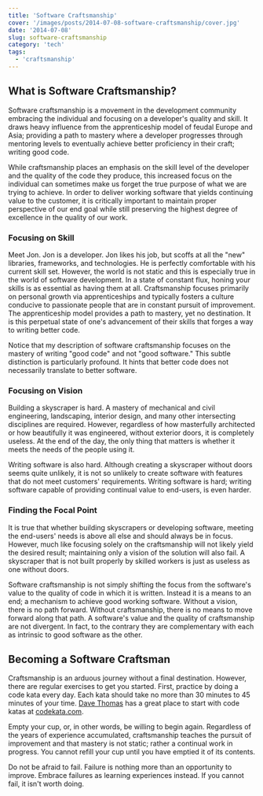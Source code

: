 ```yaml
---
title: 'Software Craftsmanship'
cover: '/images/posts/2014-07-08-software-craftsmanship/cover.jpg'
date: '2014-07-08'
slug: software-craftsmanship
category: 'tech'
tags:
  - 'craftsmanship'
---
```


## What is Software Craftsmanship?

Software craftsmanship is a movement in the development community embracing the individual and focusing on a developer's quality and skill. It draws heavy influence from the apprenticeship model of feudal Europe and Asia; providing a path to mastery where a developer progresses through mentoring levels to eventually achieve better proficiency in their craft; writing good code.

While craftsmanship places an emphasis on the skill level of the developer and the quality of the code they produce, this increased focus on the individual can sometimes make us forget the true purpose of what we are trying to achieve. In order to deliver working software that yields continuing value to the customer, it is critically important to maintain proper perspective of our end goal while still preserving the highest degree of excellence in the quality of our work.

### Focusing on Skill

Meet Jon. Jon is a developer. Jon likes his job, but scoffs at all the "new" libraries, frameworks, and technologies. He is perfectly comfortable with his current skill set. However, the world is not static and this is especially true in the world of software development. In a state of constant flux, honing your skills is as essential as having them at all. Craftsmanship focuses primarily on personal growth via apprenticeships and typically fosters a culture conducive to passionate people that are in constant pursuit of improvement. The apprenticeship model provides a path to mastery, yet no destination. It is this perpetual state of one's advancement of their skills that forges a way to writing better code.

Notice that my description of software craftsmanship focuses on the mastery of writing "good code" and not "good software." This subtle distinction is particularly profound. It hints that better code does not necessarily translate to better software.

### Focusing on Vision

Building a skyscraper is hard. A mastery of mechanical and civil engineering, landscaping, interior design, and many other intersecting disciplines are required. However, regardless of how masterfully architected or how beautifully it was engineered, without exterior doors, it is completely useless. At the end of the day, the only thing that matters is whether it meets the needs of the people using it.

Writing software is also hard. Although creating a skyscraper without doors seems quite unlikely, it is not so unlikely to create software with features that do not meet customers' requirements. Writing software is hard; writing software capable of providing continual value to end-users, is even harder.

### Finding the Focal Point

It is true that whether building skyscrapers or developing software, meeting the end-users' needs is above all else and should always be in focus. However, much like focusing solely on the craftsmanship will not likely yield the desired result; maintaining only a vision of the solution will also fail. A skyscraper that is not built properly by skilled workers is just as useless as one without doors.

Software craftsmanship is not simply shifting the focus from the software's value to the quality of code in which it is written. Instead it is a means to an end; a mechanism to achieve good working software. Without a vision, there is no path forward. Without craftsmanship, there is no means to move forward along that path. A software's value and the quality of craftsmanship are not divergent. In fact, to the contrary they are complementary with each as intrinsic to good software as the other.

## Becoming a Software Craftsman

Craftsmanship is an arduous journey without a final destination. However, there are regular exercises to get you started. First, practice by doing a code kata every day. Each kata should take no more than 30 minutes to 45 minutes of your time. [Dave Thomas](http://pragdave.me) has a great place to start with code katas at [codekata.com](http://codekata.com).

Empty your cup, or, in other words, be willing to begin again. Regardless of the years of experience accumulated, craftsmanship teaches the pursuit of improvement and that mastery is not static; rather a continual work in progress. You cannot refill your cup until you have emptied it of its contents.

Do not be afraid to fail. Failure is nothing more than an opportunity to improve. Embrace failures as learning experiences instead. If you cannot fail, it isn't worth doing.
